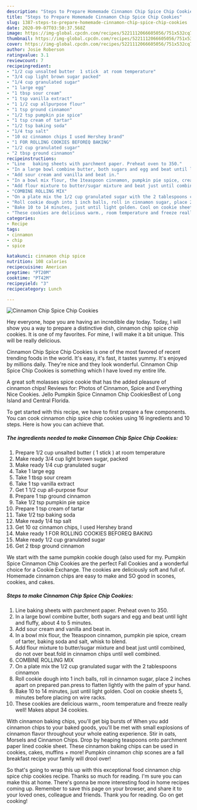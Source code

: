 ```yaml
---
description: "Steps to Prepare Homemade Cinnamon Chip Spice Chip Cookies"
title: "Steps to Prepare Homemade Cinnamon Chip Spice Chip Cookies"
slug: 1387-steps-to-prepare-homemade-cinnamon-chip-spice-chip-cookies
date: 2020-09-07T03:50:37.568Z
image: https://img-global.cpcdn.com/recipes/5221112066605056/751x532cq70/cinnamon-chip-spice-chip-cookies-recipe-main-photo.jpg
thumbnail: https://img-global.cpcdn.com/recipes/5221112066605056/751x532cq70/cinnamon-chip-spice-chip-cookies-recipe-main-photo.jpg
cover: https://img-global.cpcdn.com/recipes/5221112066605056/751x532cq70/cinnamon-chip-spice-chip-cookies-recipe-main-photo.jpg
author: Josie Roberson
ratingvalue: 3.1
reviewcount: 7
recipeingredient:
- "1/2 cup unsalted butter  1 stick  at room temperature"
- "3/4 cup light brown sugar packed"
- "1/4 cup granulated sugar"
- "1 large egg"
- "1 tbsp sour cream"
- "1 tsp vanilla extract"
- "1 1/2 cup allpurpose flour"
- "1 tsp ground cinnamon"
- "1/2 tsp pumpkin pie spice"
- "1 tsp cream of tartar"
- "1/2 tsp baking soda"
- "1/4 tsp salt"
- "10 oz cinnamon chips I used Hershey brand"
- "1 FOR ROLLING COOKIES BEFOREQ BAKING"
- "1/2 cup granulated sugar"
- "2 tbsp ground cinnamon"
recipeinstructions:
- "Line   baking sheets with parchment paper. Preheat oven to 350."
- "In a large bowl combine butter, both sugars and egg and beat until light and fluffy, about 4 to 5 minutes."
- "Add sour cream and vanilla and beat in."
- "In a bowl mix flour, the 1teaspoon cinnamon, pumpkin pie spice, cream of tarter, baking soda and salt, whisk to blend."
- "Add flour mixture to butter/sugar mixture and beat just until combined, do not over beat.fold in cinnamon chips until well combined."
- "COMBINE ROLLING MIX"
- "On a plate mix the 1/2 cup granulated sugar with the 2 tablespoons cinnamon"
- "Roll cookie dough into 1 inch balls, roll in cinnamon sugar, place 2 inches apart on prepared pan.press to flatten lightly with the palm of ypur hand."
- "Bake 10 to 14 minutes, just until light golden. Cool on cookie sheets 5, minutes before placing on wire racks."
- "These cookies are delicious warm., room temperature and freeze really well! Makes abput 34 cookies."
categories:
- Recipe
tags:
- cinnamon
- chip
- spice

katakunci: cinnamon chip spice 
nutrition: 108 calories
recipecuisine: American
preptime: "PT20M"
cooktime: "PT42M"
recipeyield: "3"
recipecategory: Lunch

---
```



![Cinnamon Chip Spice Chip Cookies](https://img-global.cpcdn.com/recipes/5221112066605056/751x532cq70/cinnamon-chip-spice-chip-cookies-recipe-main-photo.jpg)

Hey everyone, hope you are having an incredible day today. Today, I will show you a way to prepare a distinctive dish, cinnamon chip spice chip cookies. It is one of my favorites. For mine, I will make it a bit unique. This will be really delicious.

Cinnamon Chip Spice Chip Cookies is one of the most favored of recent trending foods in the world. It's easy, it's fast, it tastes yummy. It's enjoyed by millions daily. They're nice and they look wonderful. Cinnamon Chip Spice Chip Cookies is something which I have loved my entire life.

A great soft molasses spice cookie that has the added pleasure of cinnamon chips! Reviews for: Photos of Cinnamon, Spice and Everything Nice Cookies. Jello Pumpkin Spice Cinnamon Chip CookiesBest of Long Island and Central Florida.


To get started with this recipe, we have to first prepare a few components. You can cook cinnamon chip spice chip cookies using 16 ingredients and 10 steps. Here is how you can achieve that.

<!--inarticleads1-->

##### The ingredients needed to make Cinnamon Chip Spice Chip Cookies:

1. Prepare 1/2 cup unsalted butter ( 1 stick ) at room temperature
1. Make ready 3/4 cup light brown sugar, packed
1. Make ready 1/4 cup granulated sugar
1. Take 1 large egg
1. Take 1 tbsp sour cream
1. Take 1 tsp vanilla extract
1. Get 1 1/2 cup all-purpose flour
1. Prepare 1 tsp ground cinnamon
1. Take 1/2 tsp pumpkin pie spice
1. Prepare 1 tsp cream of tartar
1. Take 1/2 tsp baking soda
1. Make ready 1/4 tsp salt
1. Get 10 oz cinnamon chips, I used Hershey brand
1. Make ready 1 FOR ROLLING COOKIES BEFOREQ BAKING
1. Make ready 1/2 cup granulated sugar
1. Get 2 tbsp ground cinnamon


We start with the same pumpkin cookie dough (also used for my. Pumpkin Spice Cinnamon Chip Cookies are the perfect Fall Cookies and a wonderful choice for a Cookie Exchange. The cookies are deliciously soft and full of. Homemade cinnamon chips are easy to make and SO good in scones, cookies, and cakes. 

<!--inarticleads2-->

##### Steps to make Cinnamon Chip Spice Chip Cookies:

1. Line   baking sheets with parchment paper. Preheat oven to 350.
1. In a large bowl combine butter, both sugars and egg and beat until light and fluffy, about 4 to 5 minutes.
1. Add sour cream and vanilla and beat in.
1. In a bowl mix flour, the 1teaspoon cinnamon, pumpkin pie spice, cream of tarter, baking soda and salt, whisk to blend.
1. Add flour mixture to butter/sugar mixture and beat just until combined, do not over beat.fold in cinnamon chips until well combined.
1. COMBINE ROLLING MIX
1. On a plate mix the 1/2 cup granulated sugar with the 2 tablespoons cinnamon
1. Roll cookie dough into 1 inch balls, roll in cinnamon sugar, place 2 inches apart on prepared pan.press to flatten lightly with the palm of ypur hand.
1. Bake 10 to 14 minutes, just until light golden. Cool on cookie sheets 5, minutes before placing on wire racks.
1. These cookies are delicious warm., room temperature and freeze really well! Makes abput 34 cookies.


With cinnamon baking chips, you&#39;ll get big bursts of When you add cinnamon chips to your baked goods, you&#39;ll be met with small explosions of cinnamon flavor throughout your whole eating experience. Stir in oats, Morsels and Cinnamon Chips. Drop by heaping teaspoons onto parchment paper lined cookie sheet. These cinnamon baking chips can be used in cookies, cakes, muffins + more! Pumpkin cinnamon chip scones are a fall breakfast recipe your family will drool over! 

So that's going to wrap this up with this exceptional food cinnamon chip spice chip cookies recipe. Thanks so much for reading. I'm sure you can make this at home. There's gonna be more interesting food in home recipes coming up. Remember to save this page on your browser, and share it to your loved ones, colleague and friends. Thank you for reading. Go on get cooking!

